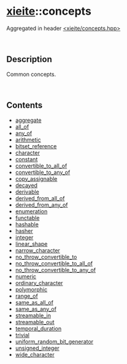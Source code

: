 # [xieite](./xieite.md)\:\:concepts
Aggregated in header [<xieite/concepts.hpp>](../../include/xieite/concepts.hpp)

&nbsp;

## Description
Common concepts.

&nbsp;

## Contents
- [aggregate](./namespaces/concepts/aggregate.md)
- [all_of](./namespaces/concepts/all_of.md)
- [any_of](./namespaces/concepts/any_of.md)
- [arithmetic](./namespaces/concepts/arithmetic.md)
- [bitset_reference](./namespaces/concepts/bitset_reference.md)
- [character](./namespaces/concepts/character.md)
- [constant](./namespaces/concepts/constant.md)
- [convertible_to_all_of](./namespaces/concepts/convertible_to_all_of.md)
- [convertible_to_any_of](./namespaces/concepts/convertible_to_any_of.md)
- [copy_assignable](./namespaces/concepts/copy_assignable.md)
- [decayed](./namespaces/concepts/decayed.md)
- [derivable](./namespaces/concepts/derivable.md)
- [derived_from_all_of](./namespaces/concepts/derived_from_all_of.md)
- [derived_from_any_of](./namespaces/concepts/derived_from_any_of.md)
- [enumeration](./namespaces/concepts/enumeration.md)
- [functable](./namespaces/concepts/functable.md)
- [hashable](./namespaces/concepts/hashable.md)
- [hasher](./namespaces/concepts/hasher.md)
- [integer](./namespaces/concepts/integer.md)
- [linear_shape](./namespaces/concepts/linear_shape.md)
- [narrow_character](./namespaces/concepts/narrow_character.md)
- [no_throw_convertible_to](./namespaces/concepts/no_throw_convertible_to.md)
- [no_throw_convertible_to_all_of](./namespaces/concepts/no_throw_convertible_to_all_of.md)
- [no_throw_convertible_to_any_of](./namespaces/concepts/no_throw_convertible_to_any_of.md)
- [numeric](./namespaces/concepts/numeric.md)
- [ordinary_character](./namespaces/concepts/ordinary_character.md)
- [polymorphic](./namespaces/concepts/polymorphic.md)
- [range_of](./namespaces/concepts/range_of.md)
- [same_as_all_of](./namespaces/concepts/same_as_all_of.md)
- [same_as_any_of](./namespaces/concepts/same_as_any_of.md)
- [streamable_in](./namespaces/concepts/streamable_in.md)
- [streamable_out](./namespaces/concepts/streamable_out.md)
- [temporal_duration](./namespaces/concepts/temporal_duration.md)
- [trivial](./namespaces/concepts/trivial.md)
- [uniform_random_bit_generator](./namespaces/concepts/uniform_random_bit_generator.md)
- [unsigned_integer](./namespaces/concepts/unsigned_integer.md)
- [wide_character](./namespaces/concepts/wide_character.md)
